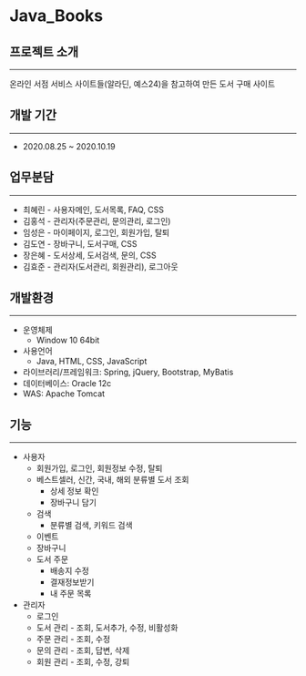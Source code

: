 # Java_Books

## 프로젝트 소개

---

온라인 서점 서비스 사이트들(알라딘, 예스24)을 참고하여 만든 도서 구매 사이트

## 개발 기간

---

- 2020.08.25 ~ 2020.10.19

## 업무분담

---

- 최혜린 - 사용자메인, 도서목록, FAQ, CSS
- 김홍석 - 관리자(주문관리, 문의관리, 로그인)
- 임성은 - 마이페이지, 로그인, 회원가입, 탈퇴
- 김도연 - 장바구니, 도서구매, CSS
- 장은혜 - 도서상세, 도서검색, 문의, CSS
- 김효준 - 관리자(도서관리, 회원관리), 로그아웃

## 개발환경

---

- 운영체제
  - Window 10 64bit
- 사용언어
  - Java, HTML, CSS, JavaScript
- 라이브러리/프레임워크: Spring, jQuery, Bootstrap, MyBatis
- 데이터베이스: Oracle 12c
- WAS: Apache Tomcat

## 기능

---

- 사용자
  - 회원가입, 로그인, 회원정보 수정, 탈퇴
  - 베스트셀러, 신간, 국내, 해외 분류별 도서 조회
    - 상세 정보 확인
    - 장바구니 담기
  - 검색
    - 분류별 검색, 키워드 검색
  - 이벤트
  - 장바구니
  - 도서 주문
    - 배송지 수정
    - 결재정보받기
    - 내 주문 목록
- 관리자
  - 로그인
  - 도서 관리 - 조회, 도서추가, 수정, 비활성화
  - 주문 관리 - 조회, 수정
  - 문의 관리 - 조회, 답변, 삭제
  - 회원 관리 - 조회, 수정, 강퇴
